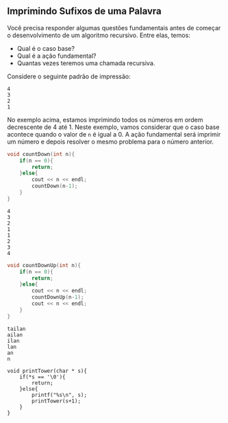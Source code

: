 ## **Imprimindo Sufixos de uma Palavra**

Você precisa responder algumas questões fundamentais antes de começar o desenvolvimento de um algoritmo recursivo. Entre elas, temos:

- Qual é o caso base?
- Qual é a ação fundamental?
- Quantas vezes teremos uma chamada recursiva.

Considere o seguinte padrão de impressão:

```
4
3
2
1

```
No exemplo acima, estamos imprimindo todos os números em ordem decrescente de 4 até 1. Neste exemplo, vamos considerar que o caso base acontece quando o valor de `n` é igual a 0. A ação fundamental será imprimir um número e depois resolver o mesmo problema para o número anterior.

```cpp
void countDown(int n){
    if(n == 0){
        return;
    }else{
        cout << n << endl;
        countDown(n-1);
    }
}

```

```
4
3
2
1
1
2
3
4

```

```cpp
void countDownUp(int n){
    if(n == 0){
        return;
    }else{
        cout << n << endl;
        countDownUp(n-1);
        cout << n << endl;
    }
}
```
```
tailan
ailan
ilan
lan
an
n

```
```
void printTower(char * s){
    if(*s == '\0'){
        return;
    }else{
        printf("%s\n", s);
        printTower(s+1);
    }
}
```

